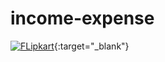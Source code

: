 # income-expense

[![FLipkart](/assets/img/buttons/[flipkart.png](https://github.com/z0l0git/income-expense/assets/143938159/20b3f530-10c2-49ea-ab9e-5003e2c10fca))](https://www.figma.com/file/W4yLppoX4Ihrz3cahxnbXu/Expense-Tracker?type=design&node-id=439%3A4276&mode=design&t=C60KzocRbtJ1jdwJ-1){:target="_blank"}


